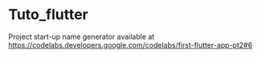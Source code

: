 # Tuto_flutter
Project start-up name generator available at https://codelabs.developers.google.com/codelabs/first-flutter-app-pt2#6
